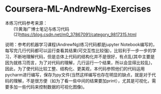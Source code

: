 # Coursera-ML-AndrewNg-Exercises

本练习代码参考来源：                    
&#8194;&#8194;&#8194;&#8194;(1)黄海广博士笔记与练习代码                    
&#8194;&#8194;&#8194;&#8194;(2)https://blog.csdn.net/m0_37867091/category_9817315.html

说明：参考的机器学习课程(AndrewNg)练习代码都是jupyter Notebook编写的，每写完几行代码都可以运行查看其结果(可交互性比较强)，比较利于一步一步的学习，不断地理解代码，但是总体上代码的结构化并不是很好，有点乱(其中主要是因为就练习而言，为了对代码的理解，几行运行一个结果，所以会显得比较乱)，因此，为了使代码比较工整、结构化、更美观，本代码参照他们的代码运用pycharm进行编写，保存为py文件(当然这样编写也存在明显的缺点，就是对于代码的理解，不是很方便（如为了看一些中间的结果要加print），尤其是可视化，需要多加一些代码来控制数据的可视化图像)。
